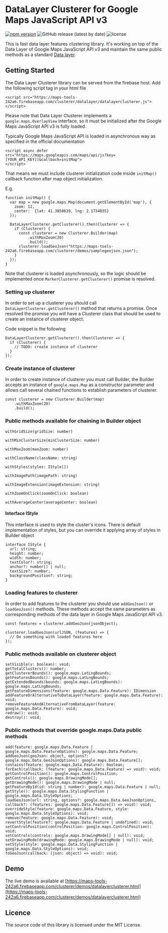 # DataLayer Clusterer for Google Maps JavaScript API v3

[![npm version](http://img.shields.io/npm/v/googlemaps-datalayer-clusterer.svg?style=flat)](https://npmjs.org/package/googlemaps-datalayer-clusterer "View this project on npm") ![GitHub release (latest by date)](https://img.shields.io/github/v/release/andreyh13/googlemaps-datalayer-clusterer) ![license](https://img.shields.io/github/license/andreyh13/googlemaps-datalayer-clusterer)


This is fast data layer features clustering library. It's working on top of the Data Layer of Google Maps JavaScript API v3 and maintain the same public methods as a standard [Data layer](https://developers.google.com/maps/documentation/javascript/reference/data).

## Getting Started

The Data Layer Clusterer library can be served from the firebase host. Add the following script tag in your html file

    <script src="https://maps-tools-242a6.firebaseapp.com/clusterer/datalayer/datalayerclusterer.js">
    </script>

Please note that Data Layer Clusterer implements a `google.maps.OverlayView` interface, so it must be initialized after the Google Maps JavaScript API v3 is fully loaded.

Typically Google Maps JavaScript API is loaded in asynchronous way as specified in the official documentation

    <script async defer
    src="https://maps.googleapis.com/maps/api/js?key=[YOUR_API_KEY]]&callback=initMap">
    </script>

That means we must include clusterer initialization code inside `initMap()` callback function after map object initialization.

E.g.

    function initMap() {
      var map = new google.maps.Map(document.getElementById('map'), {
        zoom: 12,
        center:  {lat: 41.3850639, lng: 2.1734035}
      });

      DataLayerClusterer.getClusterer().then(Clusterer => {
        if (Clusterer) {
          const clusterer = new Clusterer.Builder(map)
              .withMaxZoom(20)
              .build();
          clusterer.loadGeoJson("https://maps-tools-242a6.firebaseapp.com/clusterer/demos/samplegeojson.json");
        }
      });
    }

Note that clusterer is loaded asynchronously, so the logic should be implemented once `MarkerClusterer.getClusterer()` promise is resolved.

### Setting up clusterer

In order to set up a clusterer you should call `DataLayerClusterer.getClusterer()` method that returns a promise. Once resolved the promise you will have a Clusterer class that should be used to create an instance of clusterer object.

Code snippet is the following

    DataLayerClusterer.getClusterer().then(Clusterer => {
      if (Clusterer) {
        // TODO: create instance of clusterer
      }
    });

### Create instance of clusterer

In order to create instance of clusterer you must call Builder, the Builder accepts an instance of `google.maps.Map` as a constructor parameter and allows call several chained functions to establish parameters of clusterer.

    const clusterer = new Clusterer.Builder(map)
        .withMaxZoom(20)
        .build();

### Public methods available for chaining in Builder object

    withGridSize(gridSize: number)

    withMinClusterSize(minClusterSize: number)

    withMaxZoom(maxZoom: number)

    withClassName(className: string)

    withStyles(styles: IStyle[])

    withImagePath(imagePath: string)

    withImageExtension(imageExtension: string)

    withZoomOnClick(zoomOnClick: boolean)

    withAverageCenter(averageCenter: boolean)

#### Interface IStyle

This interface is used to style the cluster's icons. There is default implementation of styles, but you can override it applying array of styles in Builder object

    interface IStyle {
      url: string;
      height: number;
      width: number;
      textColor?: string;
      anchor?: number[] | null;
      textSize?: number;
      backgroundPosition?: string;
    }

### Loading features to clusterer

In order to add features to the clusterer you should use `addGeoJson()` or `loadGeoJson()` methods. These methods accept the same parameters as corresponding methods of the data layer in Google Maps JavaScript API v3.

    const features = clusterer.addGeoJson(jsonObject);

    clusterer.loadGeoJson(urlJSON, (features) => {
      // Do something with loaded features here
    });

### Public methods available on clusterer object

    setVisible(v: boolean): void;
    getTotalClusters(): number;
    getClustererBounds(): google.maps.LatLngBounds;
    getFeaturesBounds(): google.maps.LatLngBounds;
    getExtendedBounds(bounds: google.maps.LatLngBounds): google.maps.LatLngBounds;
    getFeatureDimensions(feature: google.maps.Data.Feature): IDimension
    addFeatureOrAlternativeToDataLayer(feature: google.maps.Data.Feature): void;
    removeFeatureAndAlternativeFromDataLayer(feature: google.maps.Data.Feature): void;
    redraw(): void;
    destroy(): void;

### Public methods that override google.maps.Data public methods

    add(feature: google.maps.Data.Feature | google.maps.Data.FeatureOptions): google.maps.Data.Feature;
    addGeoJson(geoJson: object, options?: google.maps.Data.GeoJsonOptions): google.maps.Data.Feature[];
    contains(feature: google.maps.Data.Feature): boolean;
    forEach(callback: (feature: google.maps.Data.Feature) => void): void;
    getControlPosition(): google.maps.ControlPosition;
    getControls(): google.maps.DrawingMode[];
    getDrawingMode(): google.maps.DrawingMode | null;
    getFeatureById(id: string | number): google.maps.Data.Feature | null;
    getStyle(): google.maps.Data.StylingFunction | google.maps.Data.StyleOptions;
    loadGeoJson(url: string, options?: google.maps.Data.GeoJsonOptions, callback?: (features: google.maps.Data.Feature[]) => void): void;
    overrideStyle(feature: google.maps.Data.Feature, style: google.maps.Data.StyleOptions): void;
    remove(feature: google.maps.Data.Feature): void;
    revertStyle(feature?: google.maps.Data.Feature | undefined): void;
    setControlPosition(controlPosition: google.maps.ControlPosition): void;
    setControls(controls: google.maps.DrawingMode[] | null): void;
    setDrawingMode(drawingMode: google.maps.DrawingMode | null): void;
    setStyle(style: google.maps.Data.StylingFunction | google.maps.Data.StyleOptions): void;
    toGeoJson(callback: (json: object) => void): void;

## Demo

The live demo is available at [https://maps-tools-242a6.firebaseapp.com/clusterer/demos/datalayerclusterer.html](https://maps-tools-242a6.firebaseapp.com/clusterer/demos/datalayerclusterer.html)

## Licence

The source code of this library is licensed under the MIT License.
